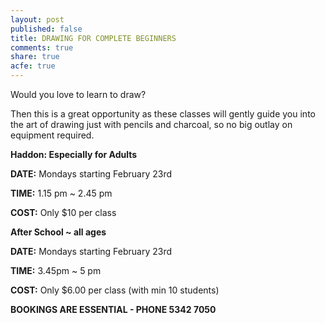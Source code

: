 ```yaml
---
layout: post
published: false
title: DRAWING FOR COMPLETE BEGINNERS
comments: true
share: true
acfe: true
---
```


Would you love to learn to draw?

Then this is a great opportunity as these classes will gently guide you into the art
of drawing just with pencils and charcoal, so no big outlay on equipment required.

**Haddon: Especially for Adults**

**DATE:** Mondays starting February 23rd

**TIME:** 1.15 pm ~ 2.45 pm

**COST:** Only $10 per class

**After School ~ all ages**

**DATE:** Mondays starting February 23rd

**TIME:** 3.45pm ~ 5 pm

**COST:** Only $6.00 per class (with min 10 students)

**BOOKINGS ARE ESSENTIAL - PHONE 5342 7050**